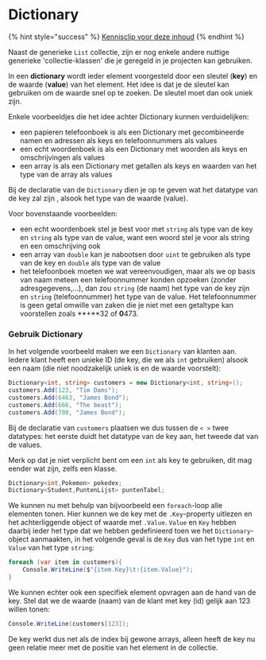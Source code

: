 # Dictionary

{% hint style="success" %}
[Kennisclip voor deze inhoud](https://ap.cloud.panopto.eu/Panopto/Pages/Viewer.aspx?id=43e5eb65-6b40-4539-892e-ab9f0093b774)
{% endhint %}

Naast de generieke `List` collectie, zijn er nog enkele andere nuttige generieke 'collectie-klassen' die je geregeld in je projecten kan gebruiken.

In een **dictionary** wordt ieder element voorgesteld door een sleutel \(**key**\) en de waarde \(**value**\) van het element. Het idee is dat je de sleutel kan gebruiken om de waarde snel op te zoeken. De sleutel moet dan ook uniek zijn.

Enkele voorbeeldjes die het idee achter Dictionary kunnen verduidelijken:

* een papieren telefoonboek is als een Dictionary met gecombineerde namen en adressen als keys en telefoonnummers als values
* een echt woordenboek is als een Dictionary met woorden als keys en omschrijvingen als values
* een array is als een Dictionary met getallen als keys en waarden van het type van de array als values

Bij de declaratie van de `Dictionary` dien je op te geven wat het datatype van de key zal zijn , alsook het type van de waarde \(value\).

Voor bovenstaande voorbeelden:

* een echt woordenboek stel je best voor met `string` als type van de key en `string` als type van de value, want een woord stel je voor als string en een omschrijving ook
* een array van `double` kan je nabootsen door `uint` te gebruiken als type van de key en `double` als type van de value
* het telefoonboek moeten we wat vereenvoudigen, maar als we op basis van naam meteen een telefoonnummer konden opzoeken \(zonder adresgegevens,...\), dan zou `string` \(de naam\) het type van de key zijn en `string` \(telefoonnummer\) het type van de value. Het telefoonnummer is geen getal omwille van zaken die je niet met een getaltype kan voorstellen zoals **+**32 of **0**473.

### Gebruik Dictionary <a id="gebruik-dictionary"></a>

In het volgende voorbeeld maken we een `Dictionary` van klanten aan. Iedere klant heeft een unieke ID \(de key, die we als `int` gebruiken\) alsook een naam \(die niet noodzakelijk uniek is en de waarde voorstelt\):

```csharp
Dictionary<int, string> customers = new Dictionary<int, string>();
customers.Add(123, "Tim Dams");
customers.Add(6463, "James Bond");
customers.Add(666, "The beast");
customers.Add(700, "James Bond");
```

Bij de declaratie van `customers` plaatsen we dus tussen de `< >` twee datatypes: het eerste duidt het datatype van de key aan, het tweede dat van de values.

Merk op dat je niet verplicht bent om een `int` als key te gebruiken, dit mag eender wat zijn, zelfs een klasse.

```csharp
Dictionary<int,Pokemon> pokedex;
Dictionary<Student,PuntenLijst> puntenTabel;
```

We kunnen nu met behulp van bijvoorbeeld een `foreach`-loop alle elementen tonen. Hier kunnen we de key met de `.Key`-property uitlezen en het achterliggende object of waarde met `.Value`. `Value` en `Key` hebben daarbij ieder het type dat we hebben gedefinieerd toen we het `Dictionary`-object aanmaakten, in het volgende geval is de `Key` dus van het type `int` en `Value` van het type `string`:

```csharp
foreach (var item in customers){
    Console.WriteLine($"{item.Key}\t:{item.Value}");
}
```

We kunnen echter ook een specifiek element opvragen aan de hand van de key. Stel dat we de waarde \(naam\) van de klant met key \(id\) gelijk aan 123 willen tonen:

```csharp
Console.WriteLine(customers[123]);
```

De key werkt dus net als de index bij gewone arrays, alleen heeft de key nu geen relatie meer met de positie van het element in de collectie.

